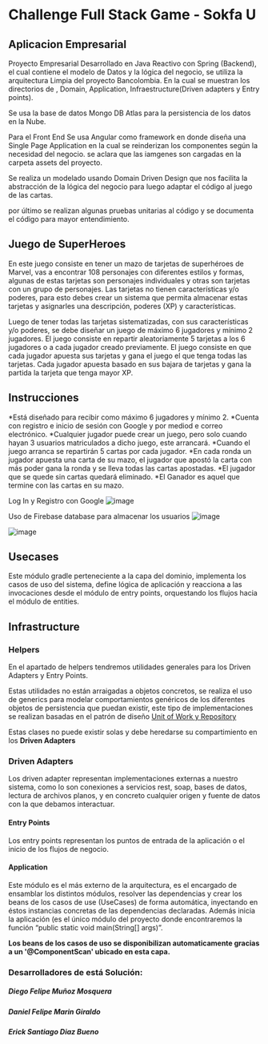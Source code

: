 # Challenge Full Stack Game - Sokfa U

## Aplicacion Empresarial
Proyecto Empresarial Desarrollado en Java Reactivo con Spring (Backend), el cual contiene
el modelo de Datos y la lógica del negocio, se utiliza la arquitectura Limpia del proyecto Bancolombia.
En la cual se muestran los directorios de , Domain, Application, Infraestructure(Driven adapters y Entry points).

Se usa la base de datos Mongo DB Atlas para la persistencia de los datos en la Nube.

Para el Front End Se usa Angular como framework en donde diseña una Single Page Application en la 
cual se reinderizan los componentes según la necesidad del negocio. se aclara que las iamgenes son cargadas
en la carpeta assets del proyecto.

Se realiza un modelado usando Domain Driven Design que nos facilita la abstracción de la 
lógica del negocio para luego adaptar el código al juego de las cartas.

por último se realizan algunas pruebas unitarias al código y se documenta el código para mayor entendimiento.

## Juego de SuperHeroes

En este juego consiste en tener un mazo de tarjetas de superhéroes de Marvel, vas a
encontrar 108 personajes con diferentes estilos y formas, algunas de estas tarjetas son
personajes individuales y otras son tarjetas con un grupo de personajes. Las tarjetas no
tienen características y/o poderes, para esto debes crear un sistema que permita almacenar
estas tarjetas y asignarles una descripción, poderes (XP) y características.

Luego de tener todas las tarjetas sistematizadas, con sus características y/o poderes, se
debe diseñar un juego de máximo 6 jugadores y mínimo 2 jugadores. El juego consiste en
repartir aleatoriamente 5 tarjetas a los 6 jugadores o a cada jugador creado previamente. El
juego consiste en que cada jugador apuesta sus tarjetas y gana el juego el que tenga todas
las tarjetas. Cada jugador apuesta basado en sus bajara de tarjetas y gana la partida la
tarjeta que tenga mayor XP.

## Instrucciones
*Está diseñado para recibir como máximo 6 jugadores y mínimo 2.
*Cuenta con registro e inicio de sesión con Google y por mediod e correo electrónico.
*Cualquier jugador puede crear un juego, pero solo cuando hayan 3 usuarios matriculados a dicho juego, este arrancará.
*Cuando el juego arranca se repartirán 5 cartas por cada jugador.
*En cada ronda un jugador apuesta una carta de su mazo, el jugador que apostó la carta con más poder gana la ronda y se lleva todas las cartas apostadas.
*El jugador que se quede sin cartas quedará eliminado.
*El Ganador es aquel que termine con las cartas en su mazo.

Log In y Registro con Google
![image](https://user-images.githubusercontent.com/51167724/180927568-a34b7153-b54e-4271-b2ee-91af8d6b7027.png)

Uso de Firebase database para almacenar los usuarios
![image](https://user-images.githubusercontent.com/51167724/180927635-774a3c1c-4715-4e30-8f49-5ac130360d7b.png)

![image](https://user-images.githubusercontent.com/51167724/180927787-aa622d3a-af8e-451d-82e9-3a9240b40725.png)




## Usecases

Este módulo gradle perteneciente a la capa del dominio, implementa los casos de uso del sistema, define lógica de aplicación y reacciona a las invocaciones desde el módulo de entry points, orquestando los flujos hacia el módulo de entities.

## Infrastructure

### Helpers

En el apartado de helpers tendremos utilidades generales para los Driven Adapters y Entry Points.

Estas utilidades no están arraigadas a objetos concretos, se realiza el uso de generics para modelar comportamientos
genéricos de los diferentes objetos de persistencia que puedan existir, este tipo de implementaciones se realizan
basadas en el patrón de diseño [Unit of Work y Repository](https://medium.com/@krzychukosobudzki/repository-design-pattern-bc490b256006)

Estas clases no puede existir solas y debe heredarse su compartimiento en los **Driven Adapters**

### Driven Adapters

Los driven adapter representan implementaciones externas a nuestro sistema, como lo son conexiones a servicios rest,
soap, bases de datos, lectura de archivos planos, y en concreto cualquier origen y fuente de datos con la que debamos
interactuar.

#### Entry Points

Los entry points representan los puntos de entrada de la aplicación o el inicio de los flujos de negocio.

#### Application

Este módulo es el más externo de la arquitectura, es el encargado de ensamblar los distintos módulos, resolver las dependencias y crear los beans de los casos de use (UseCases) de forma automática, inyectando en éstos instancias concretas de las dependencias declaradas. Además inicia la aplicación (es el único módulo del proyecto donde encontraremos la función “public static void main(String[] args)”.

**Los beans de los casos de uso se disponibilizan automaticamente gracias a un '@ComponentScan' ubicado en esta capa.**

### Desarrolladores de está Solución:
##### Diego Felipe Muñoz Mosquera
##### Daniel Felipe Marin Giraldo
##### Erick Santiago Diaz Bueno
